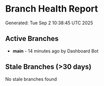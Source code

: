 # Branch Health Report
Generated: Tue Sep  2 10:38:45 UTC 2025

## Active Branches
- **main** - 14 minutes ago by Dashboard Bot

## Stale Branches (>30 days)
No stale branches found
